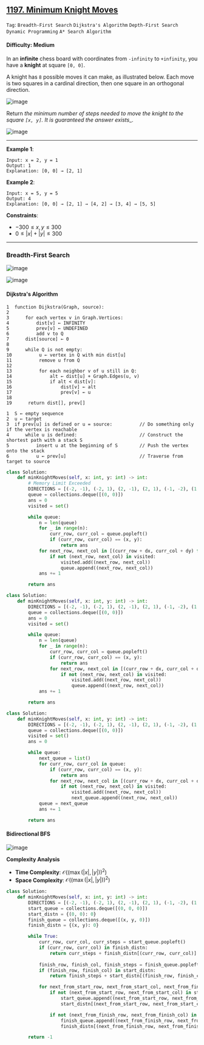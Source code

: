 ## [1197. Minimum Knight Moves](https://leetcode.com/problems/minimum-knight-moves)

```Tag```: ```Breadth-First Search``` ```Dijkstra's Algorithm``` ```Depth-First Search``` ```Dynamic Programming``` ```A* Search Algorithm```

#### Difficulty: Medium

In an __infinite__ chess board with coordinates from ```-infinity``` to ```+infinity```, you have a __knight__ at square ```[0, 0]```.

A knight has ```8``` possible moves it can make, as illustrated below. Each move is two squares in a cardinal direction, then one square in an orthogonal direction.

![image](https://assets.leetcode.com/uploads/2018/10/12/knight.png)

Return _the minimum number of steps needed to move the knight to the square ```[x, y]```. It is guaranteed the answer exists__.

![image](https://github.com/quananhle/Python/assets/35042430/095d0bf8-6807-492a-bb18-f865a8012fa8)

---

__Example 1__:
```
Input: x = 2, y = 1
Output: 1
Explanation: [0, 0] → [2, 1]
```

__Example 2__:
```
Input: x = 5, y = 5
Output: 4
Explanation: [0, 0] → [2, 1] → [4, 2] → [3, 4] → [5, 5]
```

__Constraints__:

- $-300 \le x, y \le 300$
- $0 \le |x| + |y| \le 300$

---

### Breadth-First Search

![image](https://github.com/quananhle/Python/assets/35042430/3e015ed1-28de-47e0-a515-2309f521dc26)

![image](https://github.com/quananhle/Python/assets/35042430/c90eb26d-f94d-4944-9586-45b750d27fa4)

#### Dijkstra's Algorithm

```
1  function Dijkstra(Graph, source):
2      
3      for each vertex v in Graph.Vertices:
4          dist[v] ← INFINITY
5          prev[v] ← UNDEFINED
6          add v to Q
7      dist[source] ← 0
8      
9      while Q is not empty:
10          u ← vertex in Q with min dist[u]
11          remove u from Q
12          
13          for each neighbor v of u still in Q:
14              alt ← dist[u] + Graph.Edges(u, v)
15              if alt < dist[v]:
16                  dist[v] ← alt
17                  prev[v] ← u
18
19      return dist[], prev[]
```

```
1  S ← empty sequence
2  u ← target
3  if prev[u] is defined or u = source:          // Do something only if the vertex is reachable
4      while u is defined:                       // Construct the shortest path with a stack S
5          insert u at the beginning of S        // Push the vertex onto the stack
6          u ← prev[u]                           // Traverse from target to source
```

```Python
class Solution:
    def minKnightMoves(self, x: int, y: int) -> int:
        # Memory Limit Exceeded
        DIRECTIONS = [(-2, -1), (-2, 1), (2, -1), (2, 1), (-1, -2), (1, -2), (-1, 2), (1, 2)]
        queue = collections.deque([(0, 0)])
        ans = 0
        visited = set()

        while queue:
            n = len(queue)
            for _ in range(n):
                curr_row, curr_col = queue.popleft()
                if (curr_row, curr_col) == (x, y):
                    return ans
            for next_row, next_col in [(curr_row + dx, curr_col + dy) for dx, dy in DIRECTIONS]:
                if not (next_row, next_col) in visited:
                    visited.add((next_row, next_col))
                    queue.append((next_row, next_col))
            ans += 1

        return ans
```

```Python
class Solution:
    def minKnightMoves(self, x: int, y: int) -> int:
        DIRECTIONS = [(-2, -1), (-2, 1), (2, -1), (2, 1), (-1, -2), (1, -2), (-1, 2), (1, 2)]
        queue = collections.deque([(0, 0)])
        ans = 0
        visited = set()

        while queue:
            n = len(queue)
            for _ in range(n):
                curr_row, curr_col = queue.popleft()
                if (curr_row, curr_col) == (x, y):
                    return ans
                for next_row, next_col in [(curr_row + dx, curr_col + dy) for dx, dy in DIRECTIONS]:
                    if not (next_row, next_col) in visited:
                        visited.add((next_row, next_col))
                        queue.append((next_row, next_col))
            ans += 1

        return ans
```

```Python
class Solution:
    def minKnightMoves(self, x: int, y: int) -> int:
        DIRECTIONS = [(-2, -1), (-2, 1), (2, -1), (2, 1), (-1, -2), (1, -2), (-1, 2), (1, 2)]
        queue = collections.deque([(0, 0)])
        visited = set()
        ans = 0

        while queue:
            next_queue = list()
            for curr_row, curr_col in queue:
                if (curr_row, curr_col) == (x, y):
                    return ans
                for next_row, next_col in [(curr_row + dx, curr_col + dy) for dx, dy in DIRECTIONS]:
                    if not (next_row, next_col) in visited:
                        visited.add((next_row, next_col))
                        next_queue.append((next_row, next_col))
            queue = next_queue
            ans += 1

        return ans
```

#### Bidirectional BFS

![image](https://github.com/quananhle/Python/assets/35042430/ccb24e9c-33c7-45a5-9aaa-f15aafb6118b)

__Complexity Analysis__

- __Time Complexity__: $\mathcal{O}\bigg(\big(\max(|x|, |y|)\big) ^ 2\bigg)$
- __Space Complexity__: $\mathcal{O}\bigg(\big(\max(|x|, |y|)\big) ^ 2\bigg)$

```Python
class Solution:
    def minKnightMoves(self, x: int, y: int) -> int:
        DIRECTIONS = [(-2, -1), (-2, 1), (2, -1), (2, 1), (-1, -2), (1, -2), (-1, 2), (1, 2)]
        start_queue = collections.deque([(0, 0, 0)])
        start_distn = {(0, 0): 0}
        finish_queue = collections.deque([(x, y, 0)])
        finish_distn = {(x, y): 0}

        while True:
            curr_row, curr_col, curr_steps = start_queue.popleft()
            if (curr_row, curr_col) in finish_distn:
                return curr_steps + finish_distn[(curr_row, curr_col)]
            
            finish_row, finish_col, finish_steps = finish_queue.popleft()
            if (finish_row, finish_col) in start_distn:
                return finish_steps + start_distn[(finish_row, finish_col)]

            for next_from_start_row, next_from_start_col, next_from_finish_row, next_from_finish_col in [(curr_row + dx, curr_col + dy, finish_row + dx, finish_col + dy) for dx, dy in DIRECTIONS]:
                if not (next_from_start_row, next_from_start_col) in start_distn:
                    start_queue.append((next_from_start_row, next_from_start_col, curr_steps + 1))
                    start_distn[(next_from_start_row, next_from_start_col)] = curr_steps + 1

                if not (next_from_finish_row, next_from_finish_col) in finish_distn:
                    finish_queue.append((next_from_finish_row, next_from_finish_col, finish_steps + 1))
                    finish_distn[(next_from_finish_row, next_from_finish_col)] = finish_steps + 1

        return -1
```
